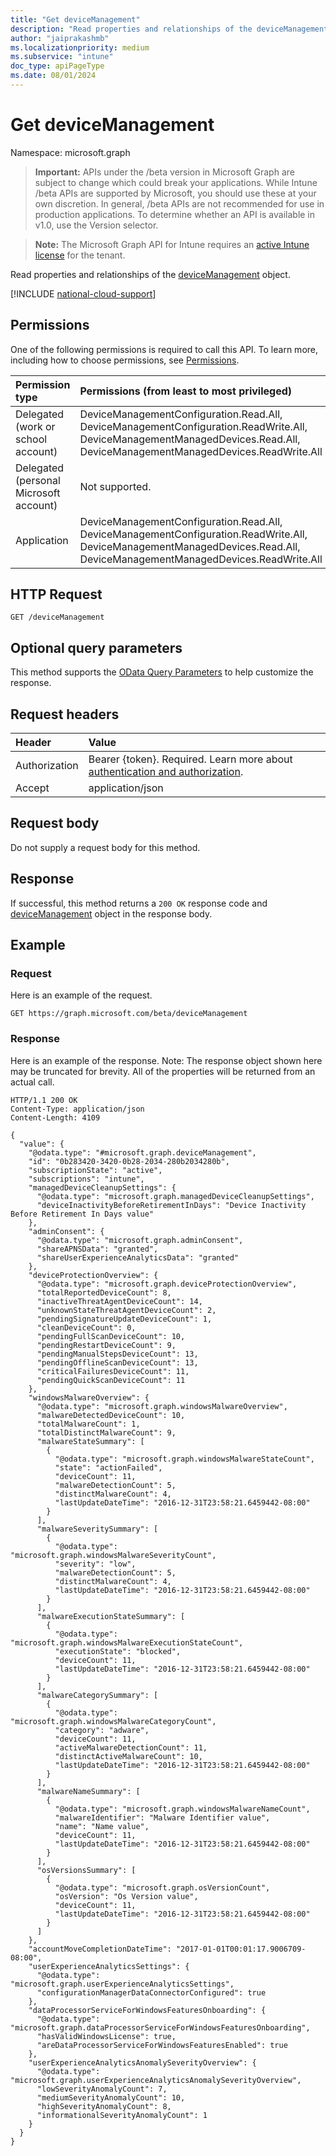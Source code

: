 ```yaml
---
title: "Get deviceManagement"
description: "Read properties and relationships of the deviceManagement object."
author: "jaiprakashmb"
ms.localizationpriority: medium
ms.subservice: "intune"
doc_type: apiPageType
ms.date: 08/01/2024
---
```


# Get deviceManagement

Namespace: microsoft.graph

> **Important:** APIs under the /beta version in Microsoft Graph are subject to change which could break your applications. While Intune /beta APIs are supported by Microsoft, you should use these at your own discretion. In general, /beta APIs are not recommended for use in production applications. To determine whether an API is available in v1.0, use the Version selector.

> **Note:** The Microsoft Graph API for Intune requires an [active Intune license](https://go.microsoft.com/fwlink/?linkid=839381) for the tenant.

Read properties and relationships of the [deviceManagement](../resources/intune-devices-devicemanagement.md) object.

[!INCLUDE [national-cloud-support](../../includes/all-clouds.md)]

## Permissions
One of the following permissions is required to call this API. To learn more, including how to choose permissions, see [Permissions](/graph/permissions-reference).

|Permission type|Permissions (from least to most privileged)|
|:---|:---|
|Delegated (work or school account)|DeviceManagementConfiguration.Read.All, DeviceManagementConfiguration.ReadWrite.All, DeviceManagementManagedDevices.Read.All, DeviceManagementManagedDevices.ReadWrite.All|
|Delegated (personal Microsoft account)|Not supported.|
|Application|DeviceManagementConfiguration.Read.All, DeviceManagementConfiguration.ReadWrite.All, DeviceManagementManagedDevices.Read.All, DeviceManagementManagedDevices.ReadWrite.All|

## HTTP Request
<!-- {
  "blockType": "ignored"
}
-->
``` http
GET /deviceManagement
```

## Optional query parameters
This method supports the [OData Query Parameters](/graph/query-parameters) to help customize the response.

## Request headers
|Header|Value|
|:---|:---|
|Authorization|Bearer {token}. Required. Learn more about [authentication and authorization](/graph/auth/auth-concepts).|
|Accept|application/json|

## Request body
Do not supply a request body for this method.

## Response
If successful, this method returns a `200 OK` response code and [deviceManagement](../resources/intune-devices-devicemanagement.md) object in the response body.

## Example

### Request
Here is an example of the request.
``` http
GET https://graph.microsoft.com/beta/deviceManagement
```

### Response
Here is an example of the response. Note: The response object shown here may be truncated for brevity. All of the properties will be returned from an actual call.
``` http
HTTP/1.1 200 OK
Content-Type: application/json
Content-Length: 4109

{
  "value": {
    "@odata.type": "#microsoft.graph.deviceManagement",
    "id": "0b283420-3420-0b28-2034-280b2034280b",
    "subscriptionState": "active",
    "subscriptions": "intune",
    "managedDeviceCleanupSettings": {
      "@odata.type": "microsoft.graph.managedDeviceCleanupSettings",
      "deviceInactivityBeforeRetirementInDays": "Device Inactivity Before Retirement In Days value"
    },
    "adminConsent": {
      "@odata.type": "microsoft.graph.adminConsent",
      "shareAPNSData": "granted",
      "shareUserExperienceAnalyticsData": "granted"
    },
    "deviceProtectionOverview": {
      "@odata.type": "microsoft.graph.deviceProtectionOverview",
      "totalReportedDeviceCount": 8,
      "inactiveThreatAgentDeviceCount": 14,
      "unknownStateThreatAgentDeviceCount": 2,
      "pendingSignatureUpdateDeviceCount": 1,
      "cleanDeviceCount": 0,
      "pendingFullScanDeviceCount": 10,
      "pendingRestartDeviceCount": 9,
      "pendingManualStepsDeviceCount": 13,
      "pendingOfflineScanDeviceCount": 13,
      "criticalFailuresDeviceCount": 11,
      "pendingQuickScanDeviceCount": 11
    },
    "windowsMalwareOverview": {
      "@odata.type": "microsoft.graph.windowsMalwareOverview",
      "malwareDetectedDeviceCount": 10,
      "totalMalwareCount": 1,
      "totalDistinctMalwareCount": 9,
      "malwareStateSummary": [
        {
          "@odata.type": "microsoft.graph.windowsMalwareStateCount",
          "state": "actionFailed",
          "deviceCount": 11,
          "malwareDetectionCount": 5,
          "distinctMalwareCount": 4,
          "lastUpdateDateTime": "2016-12-31T23:58:21.6459442-08:00"
        }
      ],
      "malwareSeveritySummary": [
        {
          "@odata.type": "microsoft.graph.windowsMalwareSeverityCount",
          "severity": "low",
          "malwareDetectionCount": 5,
          "distinctMalwareCount": 4,
          "lastUpdateDateTime": "2016-12-31T23:58:21.6459442-08:00"
        }
      ],
      "malwareExecutionStateSummary": [
        {
          "@odata.type": "microsoft.graph.windowsMalwareExecutionStateCount",
          "executionState": "blocked",
          "deviceCount": 11,
          "lastUpdateDateTime": "2016-12-31T23:58:21.6459442-08:00"
        }
      ],
      "malwareCategorySummary": [
        {
          "@odata.type": "microsoft.graph.windowsMalwareCategoryCount",
          "category": "adware",
          "deviceCount": 11,
          "activeMalwareDetectionCount": 11,
          "distinctActiveMalwareCount": 10,
          "lastUpdateDateTime": "2016-12-31T23:58:21.6459442-08:00"
        }
      ],
      "malwareNameSummary": [
        {
          "@odata.type": "microsoft.graph.windowsMalwareNameCount",
          "malwareIdentifier": "Malware Identifier value",
          "name": "Name value",
          "deviceCount": 11,
          "lastUpdateDateTime": "2016-12-31T23:58:21.6459442-08:00"
        }
      ],
      "osVersionsSummary": [
        {
          "@odata.type": "microsoft.graph.osVersionCount",
          "osVersion": "Os Version value",
          "deviceCount": 11,
          "lastUpdateDateTime": "2016-12-31T23:58:21.6459442-08:00"
        }
      ]
    },
    "accountMoveCompletionDateTime": "2017-01-01T00:01:17.9006709-08:00",
    "userExperienceAnalyticsSettings": {
      "@odata.type": "microsoft.graph.userExperienceAnalyticsSettings",
      "configurationManagerDataConnectorConfigured": true
    },
    "dataProcessorServiceForWindowsFeaturesOnboarding": {
      "@odata.type": "microsoft.graph.dataProcessorServiceForWindowsFeaturesOnboarding",
      "hasValidWindowsLicense": true,
      "areDataProcessorServiceForWindowsFeaturesEnabled": true
    },
    "userExperienceAnalyticsAnomalySeverityOverview": {
      "@odata.type": "microsoft.graph.userExperienceAnalyticsAnomalySeverityOverview",
      "lowSeverityAnomalyCount": 7,
      "mediumSeverityAnomalyCount": 10,
      "highSeverityAnomalyCount": 8,
      "informationalSeverityAnomalyCount": 1
    }
  }
}
```
